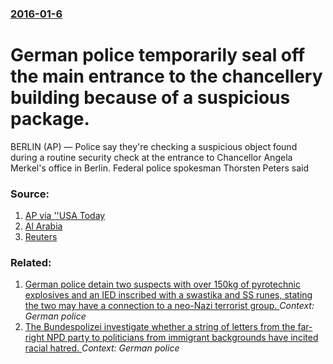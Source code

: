 ### [2016-01-6](/news/2016/01/6/index.md)

# German police temporarily seal off the main entrance to the chancellery building because of a suspicious package. 

BERLIN (AP) — Police say they&#39;re checking a suspicious object found during a routine security check at the entrance to Chancellor Angela Merkel&#39;s office in Berlin. Federal police spokesman Thorsten Peters said


### Source:

1. [AP via ''USA Today](http://www.usatoday.com/story/news/world/2016/01/06/suspicious-object-merkel-office/78344530/)
2. [Al Arabia](http://english.alarabiya.net/en/News/world/2016/01/06/Merkel-s-office-sealed-off-due-to-suspicious-package.html)
3. [Reuters](http://www.reuters.com/article/us-germany-security-chancellory-idUSKBN0UK0UZ20160106)

### Related:

1. [German police detain two suspects with over 150kg of pyrotechnic explosives and an IED inscribed with a swastika and SS runes, stating the two may have a connection to a neo-Nazi terrorist group. ](/news/2017/01/14/german-police-detain-two-suspects-with-over-150kg-of-pyrotechnic-explosives-and-an-ied-inscribed-with-a-swastika-and-ss-runes-stating-the-t.md) _Context: German police_
2. [ The Bundespolizei investigate whether a string of letters from the far-right NPD party to politicians from immigrant backgrounds have incited racial hatred. ](/news/2009/09/23/the-bundespolizei-investigate-whether-a-string-of-letters-from-the-far-right-npd-party-to-politicians-from-immigrant-backgrounds-have-incit.md) _Context: German police_
